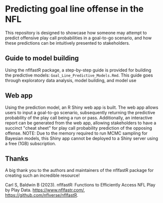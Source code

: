 # Predicting goal line offense in the NFL
This repository is designed to showcase how someone may attempt to predict offensive play call probabilities in a goal-to-go scenario, and how these predictions can be intuitively presented to stakeholders.
## Guide to model building
Using the nflfastR package, a step-by-step guide is provided for building the predictive models: `Goal_Line_Predictive_Models.Rmd`. This guide goes through exploratory data analysis, model building, and model use  
## Web app
Using the prediction model, an R Shiny web app is built. The web app allows users to input a goal-to-go scenario, subsequently returning the predictive probability of the play call being a run or pass. Additionally, an interactive report can be generated from the web app, allowing stakeholders to have a succinct "cheat sheet" for play call probability prediction of the opposing offense. NOTE: Due to the memory required to run MCMC sampling for Bayesian models, this Shiny app cannot be deployed to a Shiny server using a free (1GB) subscription.
## Thanks
A big thank you to the authors and maintainers of the nflfastR package for creating such an incredible resource!

Carl S, Baldwin B (2023). nflfastR: Functions to Efficiently Access NFL Play by Play Data. https://www.nflfastr.com/, https://github.com/nflverse/nflfastR.
